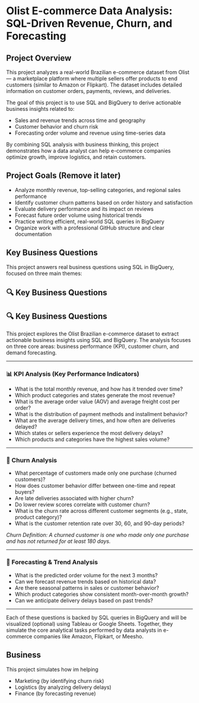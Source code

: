 # Olist E-commerce Data Analysis: SQL-Driven Revenue, Churn, and Forecasting


##  Project Overview

This project analyzes a real-world Brazilian e-commerce dataset from Olist — a marketplace platform where multiple sellers offer products to end customers (similar to Amazon or Flipkart). The dataset includes detailed information on customer orders, payments, reviews, and deliveries.

The goal of this project is to use SQL and BigQuery to derive actionable business insights related to:

-  Sales and revenue trends across time and geography
-  Customer behavior and churn risk
-  Forecasting order volume and revenue using time-series data

By combining SQL analysis with business thinking, this project demonstrates how a data analyst can help e-commerce companies optimize growth, improve logistics, and retain customers.





##  Project Goals (Remove it later)

- Analyze monthly revenue, top-selling categories, and regional sales performance
- Identify customer churn patterns based on order history and satisfaction
- Evaluate delivery performance and its impact on reviews
- Forecast future order volume using historical trends
- Practice writing efficient, real-world SQL queries in BigQuery
- Organize work with a professional GitHub structure and clear documentation





##  Key Business Questions

This project answers real business questions using SQL in BigQuery, focused on three main themes:

## 🔍 Key Business Questions
## 🔍 Key Business Questions

This project explores the Olist Brazilian e-commerce dataset to extract actionable business insights using SQL and BigQuery. The analysis focuses on three core areas: business performance (KPI), customer churn, and demand forecasting.

---

### 📊 KPI Analysis (Key Performance Indicators)
- What is the total monthly revenue, and how has it trended over time?
- Which product categories and states generate the most revenue?
- What is the average order value (AOV) and average freight cost per order?
- What is the distribution of payment methods and installment behavior?
- What are the average delivery times, and how often are deliveries delayed?
- Which states or sellers experience the most delivery delays?
- Which products and categories have the highest sales volume?

---

### 🔁 Churn Analysis
- What percentage of customers made only one purchase (churned customers)?
- How does customer behavior differ between one-time and repeat buyers?
- Are late deliveries associated with higher churn?
- Do lower review scores correlate with customer churn?
- What is the churn rate across different customer segments (e.g., state, product category)?
- What is the customer retention rate over 30, 60, and 90-day periods?

*Churn Definition: A churned customer is one who made only one purchase and has not returned for at least 180 days.*

---

### 🔮 Forecasting & Trend Analysis
- What is the predicted order volume for the next 3 months?
- Can we forecast revenue trends based on historical data?
- Are there seasonal patterns in sales or customer behavior?
- Which product categories show consistent month-over-month growth?
- Can we anticipate delivery delays based on past trends?

---

Each of these questions is backed by SQL queries in BigQuery and will be visualized (optional) using Tableau or Google Sheets. Together, they simulate the core analytical tasks performed by data analysts in e-commerce companies like Amazon, Flipkart, or Meesho.































##  Business 

This project simulates how im helping
- Marketing (by identifying churn risk)
- Logistics (by analyzing delivery delays)
- Finance (by forecasting revenue)

